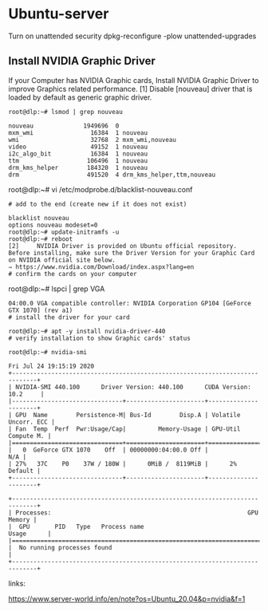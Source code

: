 # Ubuntu-server 



Turn on unattended security
dpkg-reconfigure -plow unattended-upgrades

## Install NVIDIA Graphic Driver

  	
If your Computer has NVIDIA Graphic cards, Install NVIDIA Graphic Driver to improve Graphics related performance.
[1] 	Disable [nouveau] driver that is loaded by default as generic graphic driver. 

```
root@dlp:~# lsmod | grep nouveau

nouveau              1949696  0
mxm_wmi                16384  1 nouveau
wmi                    32768  2 mxm_wmi,nouveau
video                  49152  1 nouveau
i2c_algo_bit           16384  1 nouveau
ttm                   106496  1 nouveau
drm_kms_helper        184320  1 nouveau
drm                   491520  4 drm_kms_helper,ttm,nouveau
```
root@dlp:~# vi /etc/modprobe.d/blacklist-nouveau.conf
```
# add to the end (create new if it does not exist)

blacklist nouveau
options nouveau modeset=0
root@dlp:~# update-initramfs -u
root@dlp:~# reboot
[2] 	NVIDIA Driver is provided on Ubuntu official repository.
Before installing, make sure the Driver Version for your Graphic Card on NVIDIA official site below.
⇒ https://www.nvidia.com/Download/index.aspx?lang=en
# confirm the cards on your computer
```

root@dlp:~# lspci | grep VGA
```
04:00.0 VGA compatible controller: NVIDIA Corporation GP104 [GeForce GTX 1070] (rev a1)
# install the driver for your card

root@dlp:~# apt -y install nvidia-driver-440
# verify installation to show Graphic cards' status

root@dlp:~# nvidia-smi
```
```
Fri Jul 24 19:15:19 2020
+-----------------------------------------------------------------------------+
| NVIDIA-SMI 440.100      Driver Version: 440.100      CUDA Version: 10.2     |
|-------------------------------+----------------------+----------------------+
| GPU  Name        Persistence-M| Bus-Id        Disp.A | Volatile Uncorr. ECC |
| Fan  Temp  Perf  Pwr:Usage/Cap|         Memory-Usage | GPU-Util  Compute M. |
|===============================+======================+======================|
|   0  GeForce GTX 1070    Off  | 00000000:04:00.0 Off |                  N/A |
| 27%   37C    P0    37W / 180W |      0MiB /  8119MiB |      2%      Default |
+-------------------------------+----------------------+----------------------+

+-----------------------------------------------------------------------------+
| Processes:                                                       GPU Memory |
|  GPU       PID   Type   Process name                             Usage      |
|=============================================================================|
|  No running processes found                                                 |
+-----------------------------------------------------------------------------+
```

links: 

https://www.server-world.info/en/note?os=Ubuntu_20.04&p=nvidia&f=1
